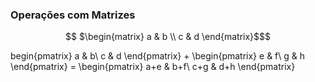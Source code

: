 ### <b>Operações com Matrizes</b>

```math
 $\begin{matrix} a & b \\ c & d \end{matrix}$
```` 



<p>begin{pmatrix} a &amp; b\ c &amp; d \end{pmatrix} + \begin{pmatrix} e &amp; f\ g &amp; h \end{pmatrix} = \begin{pmatrix} a+e &amp; b+f\ c+g &amp; d+h  \end{pmatrix}</p>


